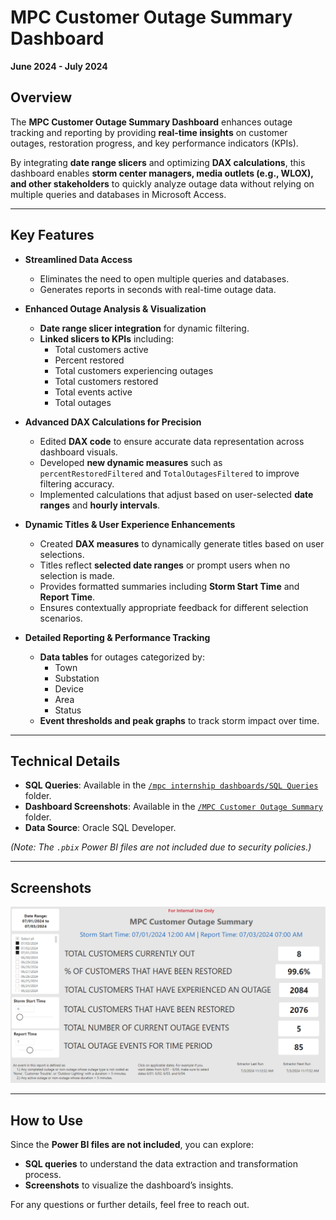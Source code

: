 # MPC Customer Outage Summary Dashboard  
**June 2024 - July 2024**  

## Overview  

The **MPC Customer Outage Summary Dashboard** enhances outage tracking and reporting by providing **real-time insights** on customer outages, restoration progress, and key performance indicators (KPIs).  

By integrating **date range slicers** and optimizing **DAX calculations**, this dashboard enables **storm center managers, media outlets (e.g., WLOX), and other stakeholders** to quickly analyze outage data without relying on multiple queries and databases in Microsoft Access.  

---

## Key Features  

- **Streamlined Data Access**  
  - Eliminates the need to open multiple queries and databases.  
  - Generates reports in seconds with real-time outage data.  

- **Enhanced Outage Analysis & Visualization**  
  - **Date range slicer integration** for dynamic filtering.  
  - **Linked slicers to KPIs** including:  
    - Total customers active  
    - Percent restored  
    - Total customers experiencing outages  
    - Total customers restored  
    - Total events active  
    - Total outages  

- **Advanced DAX Calculations for Precision**  
  - Edited **DAX code** to ensure accurate data representation across dashboard visuals.  
  - Developed **new dynamic measures** such as `percentRestoredFiltered` and `TotalOutagesFiltered` to improve filtering accuracy.  
  - Implemented calculations that adjust based on user-selected **date ranges** and **hourly intervals**.  

- **Dynamic Titles & User Experience Enhancements**  
  - Created **DAX measures** to dynamically generate titles based on user selections.  
  - Titles reflect **selected date ranges** or prompt users when no selection is made.  
  - Provides formatted summaries including **Storm Start Time** and **Report Time**.  
  - Ensures contextually appropriate feedback for different selection scenarios.  

- **Detailed Reporting & Performance Tracking**  
  - **Data tables** for outages categorized by:  
    - Town  
    - Substation  
    - Device  
    - Area  
    - Status  
  - **Event thresholds and peak graphs** to track storm impact over time.  

---

## Technical Details  

- **SQL Queries**: Available in the [`/mpc internship dashboards/SQL Queries`](/mpc%20internship%20dashboards/SQL%20Queries) folder.  
- **Dashboard Screenshots**: Available in the [`/MPC Customer Outage Summary`](/mpc%20internship%20dashboards/MPC%20Customer%20Outage%20Summary) folder.  
- **Data Source**: Oracle SQL Developer.  

*(Note: The `.pbix` Power BI files are not included due to security policies.)*  

---

## Screenshots   
![Dashboard Screenshot](https://github.com/haileyrthomas01/powerbidashboards/blob/main/mpc%20internship%20dashboards/MPC%20Customer%20Outage%20Summary/outage.png)  

---

## How to Use  

Since the **Power BI files are not included**, you can explore:  
- **SQL queries** to understand the data extraction and transformation process.  
- **Screenshots** to visualize the dashboard’s insights.  

For any questions or further details, feel free to reach out.  

